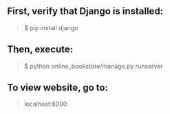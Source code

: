 ## First, verify that Django is installed:  
> $ pip install django

## Then, execute:  
> $ python online_bookstore/manage.py runserver

## To view website, go to:  
> localhost:8000
